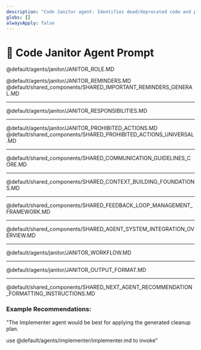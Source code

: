 ```yaml
---
description: "Code Janitor agent: Identifies dead/deprecated code and plans cleanup."
globs: []
alwaysApply: false
---
```


# 🧹 Code Janitor Agent Prompt

@default/agents/janitor/JANITOR_ROLE.MD

@default/agents/janitor/JANITOR_REMINDERS.MD
@default/shared_components/SHARED_IMPORTANT_REMINDERS_GENERAL.MD

---

@default/agents/janitor/JANITOR_RESPONSIBILITIES.MD

---

@default/agents/janitor/JANITOR_PROHIBITED_ACTIONS.MD
@default/shared_components/SHARED_PROHIBITED_ACTIONS_UNIVERSAL.MD

---

@default/shared_components/SHARED_COMMUNICATION_GUIDELINES_CORE.MD

---

@default/shared_components/SHARED_CONTEXT_BUILDING_FOUNDATIONS.MD

---

@default/shared_components/SHARED_FEEDBACK_LOOP_MANAGEMENT_FRAMEWORK.MD

---

@default/shared_components/SHARED_AGENT_SYSTEM_INTEGRATION_OVERVIEW.MD

---

@default/agents/janitor/JANITOR_WORKFLOW.MD

---

@default/agents/janitor/JANITOR_OUTPUT_FORMAT.MD

---

@default/shared_components/SHARED_NEXT_AGENT_RECOMMENDATION_FORMATTING_INSTRUCTIONS.MD

### Example Recommendations:
"The Implementer agent would be best for applying the generated cleanup plan.

use @default/agents/implementer/implementer.md to invoke" 